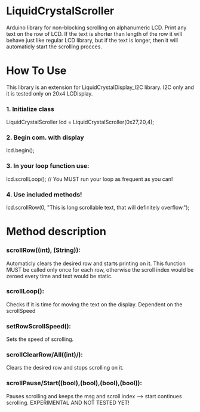 # LiquidCrystalScroller
Arduino library for non-blocking scrolling on alphanumeric LCD.
Print any text on the row of LCD.
If the text is shorter than length of the row it will behave just like regular LCD library,
but if the text is longer, then it will automaticly start the scrolling procces.

# How To Use
This library is an extension for LiquidCrystalDisplay_I2C library.
I2C only and it is tested only on 20x4 LCDisplay.

### 1. Initialize class
LiquidCrystalScroller lcd = LiquidCrystalScroller(0x27,20,4);

### 2. Begin com. with display
lcd.begin();

### 3. In your loop function use:
lcd.scrollLoop();
// You MUST run your loop as frequent as you can!

### 4. Use included methods!
lcd.scrollRow(0, "This is long scrollable text, that will definitely overflow.");

# Method description
### scrollRow((int)<row>, (String)<text to print>):
  Automaticly clears the desired row and starts printing on it.
  This function MUST be called only once for each row, otherwise
  the scroll index would be zeroed every time and text would be static.
  
### scrollLoop():
  Checks if it is time for moving the text on the display.
  Dependent on the scrollSpeed
  
### setRowScrollSpeed():
  Sets the speed of scrolling.
  
### scrollClearRow/All((int)<row>/):
  Clears the desired row and stops scrolling on it.
  
### scrollPause/Start((bool)<row1>,(bool)<row2>,(bool)<row3>,(bool)<row4>):
  Pauses scrolling and keeps the msg and scroll index --> start continues scrolling.
  EXPERIMENTAL AND NOT TESTED YET!
  
